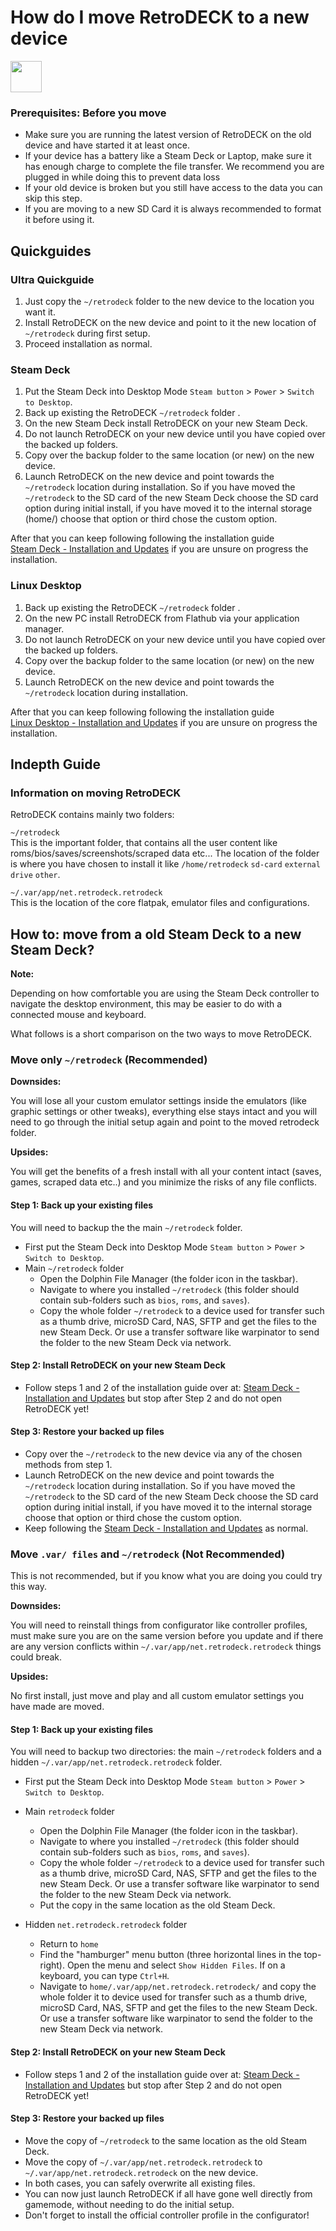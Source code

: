 # How do I move RetroDECK to a new device

<img src="../../wiki_icons/pixelitos/folder-blue-sync.png" width="50">

### Prerequisites: Before you move
- Make sure you are running the latest version of RetroDECK on the old device and have started it at least once.
- If your device has a battery like a Steam Deck or Laptop, make sure it has enough charge to complete the file transfer. We recommend you are plugged in while doing this to prevent data loss
- If your old device is broken but you still have access to the data you can skip this step.
- If you are moving to a new SD Card it is always recommended to format it before using it.

## Quickguides

### Ultra Quickguide
1. Just copy the `~/retrodeck` folder to the new device to the location you want it.
2. Install RetroDECK on the new device and point to it the new location of `~/retrodeck` during first setup.
3. Proceed installation as normal.

### Steam Deck
1. Put the Steam Deck into Desktop Mode `Steam button` > `Power` > `Switch to Desktop`.
2. Back up existing the RetroDECK `~/retrodeck` folder .
3. On the new Steam Deck install RetroDECK on your new Steam Deck.
4. Do not launch RetroDECK on your new device until you have copied over the backed up folders.
5. Copy over the backup folder to the same location (or new) on the new device.
6. Launch RetroDECK on the new device and point towards the `~/retrodeck` location during installation. So if you have moved the `~/retrodeck` to the SD card of the new Steam Deck choose the SD card option during initial install, if you have moved it to the internal storage (home/) choose that option or third chose the custom option.

After that you can keep following following the installation guide <br>
[Steam Deck - Installation and Updates](../wiki_devices/steamdeck/steamdeck-start.md) if you are unsure on progress the installation.

### Linux Desktop
1. Back up existing the RetroDECK `~/retrodeck` folder .
2. On the new PC install RetroDECK from Flathub via your application manager.
3. Do not launch RetroDECK on your new device until you have copied over the backed up folders.
4. Copy over the backup folder to the same location (or new) on the new device.
5. Launch RetroDECK on the new device and point towards the `~/retrodeck` location during installation.

After that you can keep following following the installation guide <br>
[Linux Desktop - Installation and Updates](../wiki_devices/linux_desktop/linux-install.md) if you are unsure on progress the installation.

## Indepth Guide

### Information on moving RetroDECK

RetroDECK contains mainly two folders:

`~/retrodeck`<br>
This is the important folder, that contains all the user content like roms/bios/saves/screenshots/scraped data etc...
The location of the folder is where you have chosen to install it like `/home/retrodeck` `sd-card` `external drive` `other`.

`~/.var/app/net.retrodeck.retrodeck`<br>
This is the location of the core flatpak, emulator files and configurations.


## How to: move from a old Steam Deck to a new Steam Deck?

**Note:**

Depending on how comfortable you are using the Steam Deck controller to navigate the desktop environment, this may be easier to do with a connected mouse and keyboard.

What follows is a short comparison on the two ways to move RetroDECK.

### Move only `~/retrodeck` (Recommended)

**Downsides:**

You will lose all your custom emulator settings inside the emulators (like graphic settings or other tweaks), everything else stays intact and you will need to go through the initial setup again and point to the moved retrodeck folder.

**Upsides:**

You will get the benefits of a fresh install with all your content intact (saves, games, scraped data etc..) and you minimize the risks of any file conflicts.

#### Step 1: Back up your existing files
You will need to backup the the main `~/retrodeck` folder.

- First put the Steam Deck into Desktop Mode `Steam button` > `Power` > `Switch to Desktop`.
- Main `~/retrodeck` folder
    - Open the Dolphin File Manager (the folder icon in the taskbar).
    - Navigate to where you installed `~/retrodeck` (this folder should contain sub-folders such as `bios`, `roms`, and `saves`).
    - Copy the whole folder `~/retrodeck` to a device used for transfer such as a thumb drive, microSD Card, NAS, SFTP and get the files to the new Steam Deck. Or use a transfer software like warpinator to send the folder to the new Steam Deck via network.


#### Step 2: Install RetroDECK on your new Steam Deck
- Follow steps 1 and 2 of the installation guide over at: [Steam Deck - Installation and Updates](../wiki_devices/steamdeck/steamdeck-start.md) but stop after Step 2 and do not open RetroDECK yet!

#### Step 3: Restore your backed up files
- Copy over the `~/retrodeck` to the new device via any of the chosen methods from step 1.
- Launch RetroDECK on the new device and point towards the `~/retrodeck` location during installation. So if you have moved the `~/retrodeck` to the SD card of the new Steam Deck choose the SD card option during initial install, if you have moved it to the internal storage choose that option or third chose the custom option.
- Keep following the [Steam Deck - Installation and Updates](../wiki_devices/steamdeck/steamdeck-start.md) as normal.


### Move `.var/ files` and `~/retrodeck` (Not Recommended)

This is not recommended, but if you know what you are doing you could try this way.

**Downsides:**

You will need to reinstall things from configurator like controller profiles, must make sure you are on the same version before you update and if there are any version conflicts within `~/.var/app/net.retrodeck.retrodeck` things could break.

**Upsides:**

No first install, just move and play and all custom emulator settings you have made are moved.

#### Step 1: Back up your existing files
You will need to backup two directories: the main `~/retrodeck` folders and a hidden `~/.var/app/net.retrodeck.retrodeck` folder.

- First put the Steam Deck into Desktop Mode `Steam button` > `Power` > `Switch to Desktop`.
- Main `retrodeck` folder
    - Open the Dolphin File Manager (the folder icon in the taskbar).
    - Navigate to where you installed `~/retrodeck` (this folder should contain sub-folders such as `bios`, `roms`, and `saves`).
    - Copy the whole folder `~/retrodeck` to a device used for transfer such as a thumb drive, microSD Card, NAS, SFTP and get the files to the new Steam Deck. Or use a transfer software like warpinator to send the folder to the new Steam Deck via network.
    - Put the copy in the same location as the old Steam Deck.

- Hidden `net.retrodeck.retrodeck` folder
    - Return to `home`
    - Find the "hamburger" menu button (three horizontal lines in the top-right). Open the menu and select `Show Hidden Files`. If on a keyboard, you can type `Ctrl+H`.
    - Navigate to `home/.var/app/net.retrodeck.retrodeck/` and copy the whole folder it to device used for transfer such as a thumb drive, microSD Card, NAS, SFTP and get the files to the new Steam Deck. Or use a transfer software like warpinator to send the folder to the new Steam Deck via network.

#### Step 2: Install RetroDECK on your new Steam Deck
- Follow steps 1 and 2 of the installation guide over at: [Steam Deck - Installation and Updates](../wiki_devices/steamdeck/steamdeck-start.md) but stop after Step 2 and do not open RetroDECK yet!

#### Step 3: Restore your backed up files
- Move the copy of `~/retrodeck` to the same location as the old Steam Deck.
- Move the copy of `~/.var/app/net.retrodeck.retrodeck` to `~/.var/app/net.retrodeck.retrodeck` on the new device.
- In both cases, you can safely overwrite all existing files.
- You can now just launch RetroDECK if all have gone well directly from gamemode, without needing to do the initial setup.
- Don't forget to install the official controller profile in the configurator!
